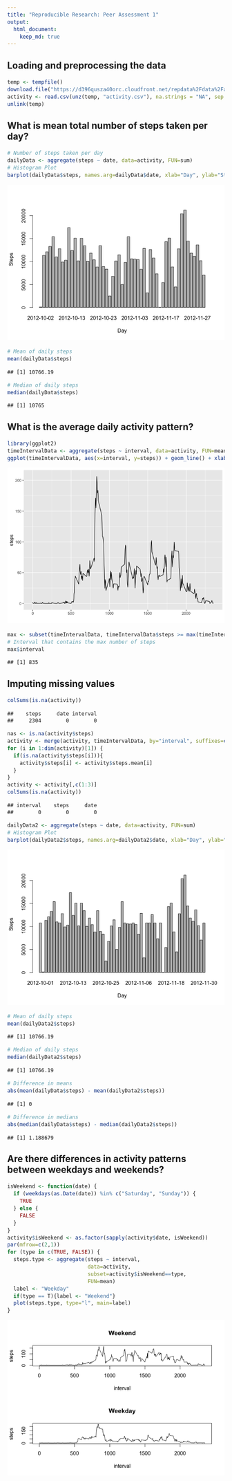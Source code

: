 ```yaml
---
title: "Reproducible Research: Peer Assessment 1"
output: 
  html_document:
    keep_md: true
---
```



## Loading and preprocessing the data

```r
temp <- tempfile()
download.file("https://d396qusza40orc.cloudfront.net/repdata%2Fdata%2Factivity.zip",temp)
activity <- read.csv(unz(temp, "activity.csv"), na.strings = "NA", sep = ",", header = TRUE)
unlink(temp)
```


## What is mean total number of steps taken per day?

```r
# Number of steps taken per day
dailyData <- aggregate(steps ~ date, data=activity, FUN=sum)
# Histogram Plot
barplot(dailyData$steps, names.arg=dailyData$date, xlab="Day", ylab="Steps")
```

![](PA1_template_files/figure-html/unnamed-chunk-2-1.png)<!-- -->

```r
# Mean of daily steps
mean(dailyData$steps)
```

```
## [1] 10766.19
```

```r
# Median of daily steps
median(dailyData$steps)
```

```
## [1] 10765
```


## What is the average daily activity pattern?

```r
library(ggplot2)
timeIntervalData <- aggregate(steps ~ interval, data=activity, FUN=mean)
ggplot(timeIntervalData, aes(x=interval, y=steps)) + geom_line() + xlab("")
```

![](PA1_template_files/figure-html/unnamed-chunk-3-1.png)<!-- -->

```r
max <- subset(timeIntervalData, timeIntervalData$steps >= max(timeIntervalData$steps))
# Interval that contains the max number of steps
max$interval
```

```
## [1] 835
```


## Imputing missing values

```r
colSums(is.na(activity))
```

```
##    steps     date interval 
##     2304        0        0
```

```r
nas <- is.na(activity$steps)
activity <- merge(activity, timeIntervalData, by="interval", suffixes=c("",".mean"))
for (i in 1:dim(activity)[1]) {
  if(is.na(activity$steps[i])){
    activity$steps[i] <- activity$steps.mean[i]
  }
}
activity <- activity[,c(1:3)]
colSums(is.na(activity))
```

```
## interval    steps     date 
##        0        0        0
```

```r
dailyData2 <- aggregate(steps ~ date, data=activity, FUN=sum)
# Histogram Plot
barplot(dailyData2$steps, names.arg=dailyData2$date, xlab="Day", ylab="Steps")
```

![](PA1_template_files/figure-html/unnamed-chunk-4-1.png)<!-- -->

```r
# Mean of daily steps
mean(dailyData2$steps)
```

```
## [1] 10766.19
```

```r
# Median of daily steps
median(dailyData2$steps)
```

```
## [1] 10766.19
```

```r
# Difference in means
abs(mean(dailyData$steps) - mean(dailyData2$steps))
```

```
## [1] 0
```

```r
# Difference in medians
abs(median(dailyData$steps) - median(dailyData2$steps))
```

```
## [1] 1.188679
```


## Are there differences in activity patterns between weekdays and weekends?

```r
isWeekend <- function(date) {
  if (weekdays(as.Date(date)) %in% c("Saturday", "Sunday")) {
    TRUE
  } else {
    FALSE
  }
}
activity$isWeekend <- as.factor(sapply(activity$date, isWeekend))
par(mfrow=c(2,1))
for (type in c(TRUE, FALSE)) {
  steps.type <- aggregate(steps ~ interval,
                          data=activity,
                          subset=activity$isWeekend==type,
                          FUN=mean)
  label <- "Weekday"
  if(type == T){label <- "Weekend"}
  plot(steps.type, type="l", main=label)
}
```

![](PA1_template_files/figure-html/unnamed-chunk-5-1.png)<!-- -->
